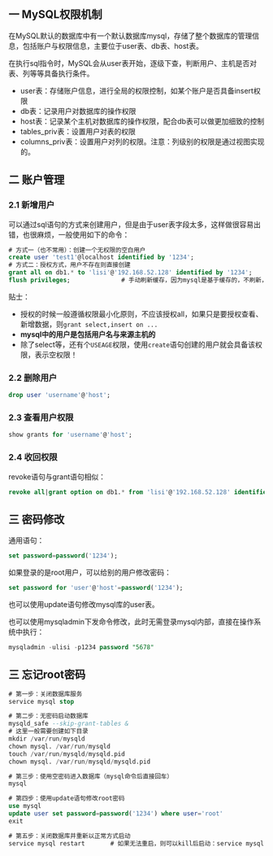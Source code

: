 ## 一 MySQL权限机制

在MySQL默认的数据库中有一个默认数据库mysql，存储了整个数据库的管理信息，包括账户与权限信息，主要位于user表、db表、host表。     

在执行sql指令时，MySQL会从user表开始，逐级下查，判断用户、主机是否对表、列等等具备执行条件。  
- user表：存储账户信息，进行全局的权限控制，如某个账户是否具备insert权限
- db表：记录用户对数据库的操作权限
- host表：记录某个主机对数据库的操作权限，配合db表可以做更加细致的控制
- tables_priv表：设置用户对表的权限
- columns_priv表：设置用户对列的权限。注意：列级别的权限是通过视图实现的。

## 二 账户管理

### 2.1 新增用户

可以通过sql语句的方式来创建用户，但是由于user表字段太多，这样做很容易出错，也很麻烦，一般使用如下的命令：
```sql
# 方式一（也不常用）：创建一个无权限的空白用户
create user 'test1'@localhost identified by '1234';
# 方式二：授权方式，用户不存在则直接创建
grant all on db1.* to 'lisi'@'192.168.52.128' identified by '1234';     # 给用户lisi授权db1数据库的所有权限
flush privileges;              # 手动刷新缓存，因为mysql是基于缓存的，不刷新，则新建用户mysql无法获取到
```
贴士：
- 授权的时候一般遵循权限最小化原则，不应该授权all，如果只是要授权查看、新增数据，则`grant select,insert on ...`  
- **mysql中的用户是包括用户名与来源主机的**
- 除了select等，还有个`USEAGE`权限，使用`create`语句创建的用户就会具备该权限，表示空权限！
### 2.2 删除用户

```sql
drop user 'username'@'host';
```

### 2.3 查看用户权限

```sql
show grants for 'username'@'host';
```

### 2.4 收回权限

revoke语句与grant语句相似：
```sql
revoke all|grant option on db1.* from 'lisi'@'192.168.52.128' identified by '1234';
```

## 三 密码修改

通用语句：
```sql
set password=password('1234');
```

如果登录的是root用户，可以给别的用户修改密码：
```sql
set password for 'user'@'host'=password('1234');
```

也可以使用update语句修改mysql库的user表。  

也可以使用mysqladmin下发命令修改，此时无需登录mysql内部，直接在操作系统中执行：
```sql
mysqladmin -ulisi -p1234 password "5678"
```

## 三 忘记root密码

```sql
# 第一步：关闭数据库服务
service mysql stop

# 第二步：无密码启动数据库
mysqld_safe --skip-grant-tables & 
# 这里一般需要创建如下目录
mkdir /var/run/mysqld
chown mysql. /var/run/mysqld
touch /var/run/mysqld/mysqld.pid
chown mysql. /var/run/mysqld/mysqld.pid

# 第三步：使用空密码进入数据库（mysql命令后直接回车）
mysql

# 第四步：使用update语句修改root密码
use mysql
update user set password=password('1234') where user='root'
exit

# 第五步：关闭数据库并重新以正常方式启动
service mysql restart       # 如果无法重启，则可以kill后启动：service mysql start 
```
